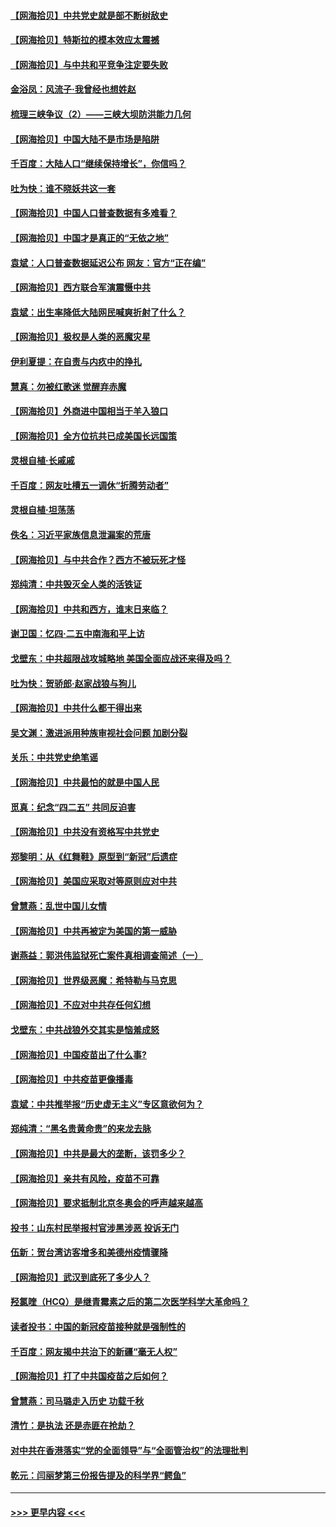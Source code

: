#### [【网海拾贝】中共党史就是部不断树敌史](../pages/nsc993/n12932844.md?t=05090151) 
#### [【网海拾贝】特斯拉的模本效应太震撼](../pages/nsc993/n12925626.md?t=05090151) 
#### [【网海拾贝】与中共和平竞争注定要失败](../pages/nsc993/n12923326.md?t=05090151) 
#### [金浴凤：风流子‧我曾经也想姓赵](../pages/nsc993/n12920911.md?t=05090151) 
#### [梳理三峡争议（2）——三峡大坝防洪能力几何](../pages/nsc993/n12920173.md?t=05090151) 
#### [【网海拾贝】中国大陆不是市场是陷阱](../pages/nsc993/n12920143.md?t=05090151) 
#### [千百度：大陆人口“继续保持增长”，你信吗？](../pages/nsc993/n12918946.md?t=05090151) 
#### [吐为快：谁不晓妖共这一套](../pages/nsc993/n12918941.md?t=05090151) 
#### [【网海拾贝】中国人口普查数据有多难看？](../pages/nsc993/n12917822.md?t=05090151) 
#### [【网海拾贝】中国才是真正的“无依之地”](../pages/nsc993/n12915845.md?t=05090151) 
#### [袁斌：人口普查数据延迟公布 网友：官方“正在编”](../pages/nsc993/n12915748.md?t=05090151) 
#### [【网海拾贝】西方联合军演震慑中共](../pages/nsc993/n12913466.md?t=05090151) 
#### [袁斌：出生率降低大陆网民喊爽折射了什么？](../pages/nsc993/n12913365.md?t=05090151) 
#### [【网海拾贝】极权是人类的恶魔灾星](../pages/nsc993/n12910697.md?t=05090151) 
#### [伊利夏提：在自责与内疚中的挣扎](../pages/nsc993/n12910493.md?t=05090151) 
#### [慧真：勿被红歌迷 觉醒弃赤魔](../pages/nsc993/n12910485.md?t=05090151) 
#### [【网海拾贝】外商进中国相当于羊入狼口](../pages/nsc993/n12908274.md?t=05090151) 
#### [【网海拾贝】全方位抗共已成美国长远国策](../pages/nsc993/n12906878.md?t=05090151) 
#### [灵根自植‧长戚戚](../pages/nsc993/n12905585.md?t=05090151) 
#### [千百度：网友吐槽五一调休“折腾劳动者”](../pages/nsc993/n12905934.md?t=05090151) 
#### [灵根自植‧坦荡荡](../pages/nsc993/n12905562.md?t=05090151) 
#### [佚名：习近平家族信息泄漏案的荒唐](../pages/nsc993/n12904705.md?t=05090151) 
#### [【网海拾贝】与中共合作？西方不被玩死才怪](../pages/nsc993/n12903873.md?t=05090151) 
#### [郑纯清：中共毁灭全人类的活铁证](../pages/nsc993/n12903785.md?t=05090151) 
#### [【网海拾贝】中共和西方，谁末日来临？](../pages/nsc993/n12903482.md?t=05090151) 
#### [谢卫国：忆四‧二五中南海和平上访](../pages/nsc993/n12902192.md?t=05090151) 
#### [戈壁东：中共超限战攻城略地 美国全面应战还来得及吗？](../pages/nsc993/n12902297.md?t=05090151) 
#### [吐为快：贺骄郎‧赵家战狼与狗儿](../pages/nsc993/n12902280.md?t=05090151) 
#### [【网海拾贝】中共什么都干得出来](../pages/nsc993/n12897500.md?t=05090151) 
#### [吴文渊：激进派用种族审视社会问题 加剧分裂](../pages/nsc993/n12893881.md?t=05090151) 
#### [关乐：中共党史绝笔谣](../pages/nsc993/n12897270.md?t=05090151) 
#### [【网海拾贝】中共最怕的就是中国人民](../pages/nsc993/n12894705.md?t=05090151) 
#### [觅真：纪念“四二五” 共同反迫害](../pages/nsc993/n12894553.md?t=05090151) 
#### [【网海拾贝】中共没有资格写中共党史](../pages/nsc993/n12892231.md?t=05090151) 
#### [郑黎明：从《红舞鞋》原型到“新冠”后遗症](../pages/nsc993/n12890469.md?t=05090151) 
#### [【网海拾贝】美国应采取对等原则应对中共](../pages/nsc993/n12889176.md?t=05090151) 
#### [曾慧燕：乱世中国儿女情](../pages/nsc993/n12887931.md?t=05090151) 
#### [【网海拾贝】中共再被定为美国的第一威胁](../pages/nsc993/n12887580.md?t=05090151) 
#### [谢燕益：郭洪伟监狱死亡案件真相调查简述（一）](../pages/nsc993/n12885648.md?t=05090151) 
#### [【网海拾贝】世界级恶魔：希特勒与马克思](../pages/nsc993/n12884062.md?t=05090151) 
#### [【网海拾贝】不应对中共存任何幻想](../pages/nsc993/n12881460.md?t=05090151) 
#### [戈壁东：中共战狼外交其实是恼羞成怒](../pages/nsc993/n12880392.md?t=05090151) 
#### [【网海拾贝】中国疫苗出了什么事?](../pages/nsc993/n12879124.md?t=05090151) 
#### [【网海拾贝】中共疫苗更像播毒](../pages/nsc993/n12876631.md?t=05090151) 
#### [袁斌：中共推举报“历史虚无主义”专区意欲何为？](../pages/nsc993/n12876530.md?t=05090151) 
#### [郑纯清：“黑名贵黄命贵”的来龙去脉](../pages/nsc993/n12875589.md?t=05090151) 
#### [【网海拾贝】中共是最大的垄断，该罚多少？](../pages/nsc993/n12874006.md?t=05090151) 
#### [【网海拾贝】亲共有风险，疫苗不可靠](../pages/nsc993/n12872224.md?t=05090151) 
#### [【网海拾贝】要求抵制北京冬奥会的呼声越来越高](../pages/nsc993/n12868962.md?t=05090151) 
#### [投书：山东村民举报村官涉黑涉恶 投诉无门](../pages/nsc993/n12869726.md?t=05090151) 
#### [伍新：贺台湾访客增多和美德州疫情骤降](../pages/nsc993/n12865651.md?t=05090151) 
#### [【网海拾贝】武汉到底死了多少人？](../pages/nsc993/n12863707.md?t=05090151) 
#### [羟氯喹（HCQ）是继青霉素之后的第二次医学科学大革命吗？](../pages/nsc993/n12638564.md?t=05090151) 
#### [读者投书：中国的新冠疫苗接种就是强制性的](../pages/nsc993/n12859932.md?t=05090151) 
#### [千百度：网友揭中共治下的新疆“毫无人权”](../pages/nsc993/n12858385.md?t=05090151) 
#### [【网海拾贝】打了中共国疫苗之后如何？](../pages/nsc993/n12857866.md?t=05090151) 
#### [曾慧燕：司马璐走入历史 功载千秋](../pages/nsc993/n12856996.md?t=05090151) 
#### [清竹：是执法 还是赤匪在抢劫？](../pages/nsc993/n12856952.md?t=05090151) 
#### [对中共在香港落实“党的全面领导”与“全面管治权”的法理批判](../pages/nsc993/n12856929.md?t=05090151) 
#### [乾元：闫丽梦第三份报告提及的科学界“鳄鱼”](../pages/nsc993/n12855985.md?t=05090151) 

----
#### [ >>> 更早内容 <<< ](../indexes/nsc993-earlier.md)
